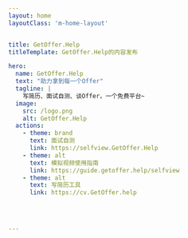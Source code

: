 ```yaml
---
layout: home
layoutClass: 'm-home-layout'


title: GetOffer.Help
titleTemplate: GetOffer.Help的内容发布

hero:
  name: GetOffer.Help
  text: "助力拿到每一个Offer"
  tagline: |
    写简历、面试自测、谈Offer，一个免费平台~
  image:
    src: /logo.png
    alt: GetOffer.Help 
  actions:
    - theme: brand
      text: 面试自测
      link: https://selfview.GetOffer.Help
    - theme: alt
      text: 模拟视频使用指南
      link: https://guide.getoffer.help/selfview
    - theme: alt
      text: 写简历工具
      link: https://cv.GetOffer.help
    


  
---
```





<script setup>
import {
  VPTeamPage,
  VPTeamPageTitle,
  VPTeamMembers
} from 'vitepress/theme';
import { icons } from './socialIcons';

const members = [
  {
    avatar: 'https://www.github.com/getofferhelp.png',
    name: '预祝',
    title: '一切顺利',
    desc: '拿到Offer后，就请来<br/>欣赏 <a href="https://yanhua.getoffer.help" target="_blank">美丽的烟花</a>吧！<br/>(记得打开声音~）',
    
    
  },
  
]
</script>

<DataPanel/>

<VPTeamPage>
  <VPTeamPageTitle>
    <template #title>
      延伸
    </template>
  </VPTeamPageTitle>
  <VPTeamMembers
    :members="members"
  />
</VPTeamPage>

<!--
  <HomeContributors/>
-->